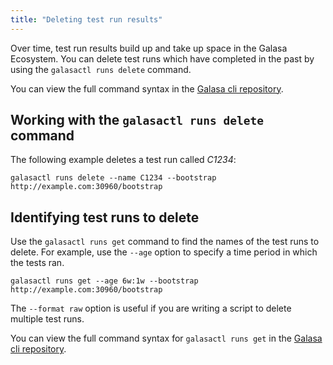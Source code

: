 ```yaml
---
title: "Deleting test run results"
---
```


Over time, test run results build up and take up space in the Galasa Ecosystem. You can delete test runs which have completed in the past by using the `galasactl runs delete` command.

You can view the full command syntax in the <a href="https://github.com/galasa-dev/cli/blob/main/docs/generated/galasactl_runs_delete.md" target="_blank">Galasa cli repository</a>.

## Working with the `galasactl runs delete` command

The following example deletes a test run called _C1234_: 

```
galasactl runs delete --name C1234 --bootstrap http://example.com:30960/bootstrap
```

## Identifying test runs to delete

Use the `galasactl runs get` command to find the names of the test runs to delete. For example, use the `--age` option to specify a time period in which the tests ran. 

```
galasactl runs get --age 6w:1w --bootstrap http://example.com:30960/bootstrap
```

The `--format raw` option is useful if you are writing a script to delete multiple test runs.

You can view the full command syntax for `galasactl runs get` in the <a href="https://github.com/galasa-dev/cli/blob/main/docs/generated/galasactl_runs_get.md" target="_blank">Galasa cli repository</a>.
